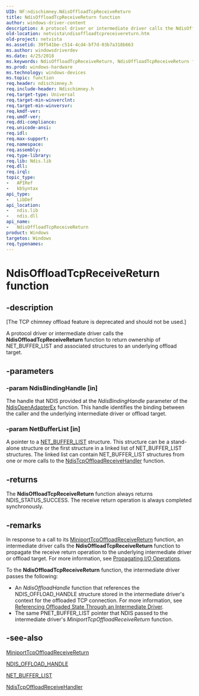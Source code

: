 ```yaml
---
UID: NF:ndischimney.NdisOffloadTcpReceiveReturn
title: NdisOffloadTcpReceiveReturn function
author: windows-driver-content
description: A protocol driver or intermediate driver calls the NdisOffloadTcpReceiveReturn function to return ownership of NET_BUFFER_LIST and associated structures to an underlying offload target.
old-location: netvista\ndisoffloadtcpreceivereturn.htm
old-project: netvista
ms.assetid: 39f541be-c514-4cd4-bf7d-03b7a318b663
ms.author: windowsdriverdev
ms.date: 4/25/2018
ms.keywords: NdisOffloadTcpReceiveReturn, NdisOffloadTcpReceiveReturn function [Network Drivers Starting with Windows Vista], ndischimney/NdisOffloadTcpReceiveReturn, netvista.ndisoffloadtcpreceivereturn, tcp_chim_ndis_func_2fe6d15f-5e88-4aec-9c5b-281b0e002d8f.xml
ms.prod: windows-hardware
ms.technology: windows-devices
ms.topic: function
req.header: ndischimney.h
req.include-header: Ndischimney.h
req.target-type: Universal
req.target-min-winverclnt: 
req.target-min-winversvr: 
req.kmdf-ver: 
req.umdf-ver: 
req.ddi-compliance: 
req.unicode-ansi: 
req.idl: 
req.max-support: 
req.namespace: 
req.assembly: 
req.type-library: 
req.lib: Ndis.lib
req.dll: 
req.irql: 
topic_type:
-	APIRef
-	kbSyntax
api_type:
-	LibDef
api_location:
-	ndis.lib
-	ndis.dll
api_name:
-	NdisOffloadTcpReceiveReturn
product: Windows
targetos: Windows
req.typenames: 
---
```


# NdisOffloadTcpReceiveReturn function


## -description


<p class="CCE_Message">[The TCP chimney offload feature is deprecated and should not be used.]

A protocol driver or intermediate driver calls the 
  <b>NdisOffloadTcpReceiveReturn</b> function to return ownership of NET_BUFFER_LIST and associated structures
  to an underlying offload target.


## -parameters




### -param NdisBindingHandle [in]

The handle that NDIS provided at the 
     <i>NdisBindingHandle</i> parameter of the 
     <a href="https://msdn.microsoft.com/library/windows/hardware/ff563715">NdisOpenAdapterEx</a> function. This handle
     identifies the binding between the caller and the underlying intermediate driver or offload
     target.


### -param NetBufferList [in]

A pointer to a 
     <a href="https://msdn.microsoft.com/library/windows/hardware/ff568388">NET_BUFFER_LIST</a> structure. This structure
     can be a stand-alone structure or the first structure in a linked list of NET_BUFFER_LIST structures.
     The linked list can contain NET_BUFFER_LIST structures from one or more calls to the 
     <a href="https://msdn.microsoft.com/a45dede9-6559-4207-a49f-d9627054433a">
     NdisTcpOffloadReceiveHandler</a> function.


## -returns



The 
     <b>NdisOffloadTcpReceiveReturn</b> function always returns NDIS_STATUS_SUCCESS. The receive return
     operation is always completed synchronously.




## -remarks



In response to a call to its 
    <a href="https://msdn.microsoft.com/b746f58d-d029-4fcd-a59d-baba037fc38e">
    MiniportTcpOffloadReceiveReturn</a> function, an intermediate driver calls the 
    <b>NdisOffloadTcpReceiveReturn</b> function to propagate the receive return operation to the underlying
    intermediate driver or offload target. For more information, see 
    <a href="https://msdn.microsoft.com/009159ad-81c0-4555-8e6b-a4fec2c7f1d5">Propagating I/O Operations</a>.

To the 
    <b>NdisOffloadTcpReceiveReturn</b> function, the intermediate driver passes the following:

<ul>
<li>
An 
      <i>NdisOffloadHandle</i> function that references the NDIS_OFFLOAD_HANDLE structure stored in the
      intermediate driver's context for the offloaded TCP connection. For more information, see 
      <a href="https://docs.microsoft.com/en-us/windows-hardware/drivers/network/referencing-offloaded-state-through-an-intermediate-driver">
      Referencing Offloaded State Through an Intermediate Driver</a>.

</li>
<li>
The same PNET_BUFFER_LIST pointer that NDIS passed to the intermediate driver's 
      <i>MiniportTcpOffloadReceiveReturn</i> function.

</li>
</ul>



## -see-also




<a href="https://msdn.microsoft.com/b746f58d-d029-4fcd-a59d-baba037fc38e">
   MiniportTcpOffloadReceiveReturn</a>



<a href="https://msdn.microsoft.com/library/windows/hardware/ff566705">NDIS_OFFLOAD_HANDLE</a>



<a href="https://msdn.microsoft.com/library/windows/hardware/ff568388">NET_BUFFER_LIST</a>



<a href="https://msdn.microsoft.com/library/windows/hardware/ff564606">NdisTcpOffloadReceiveHandler</a>
 

 

